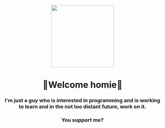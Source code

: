 <div id="header" align="center">
  <img src="https://cutewallpaper.org/21/cool-gif-wallpaper/Cool-GIF-on-GIFER-by-Hugirus.gif" width="200">
    <h1 align="center">🌵Welcome homie🌵</h1>
    <h3 align="center">I'm just a guy who is interested in programming and is working to learn and in the not too distant future, work on it.</h3>
    <h3 align="center">You support me?</h3>
 </div>

